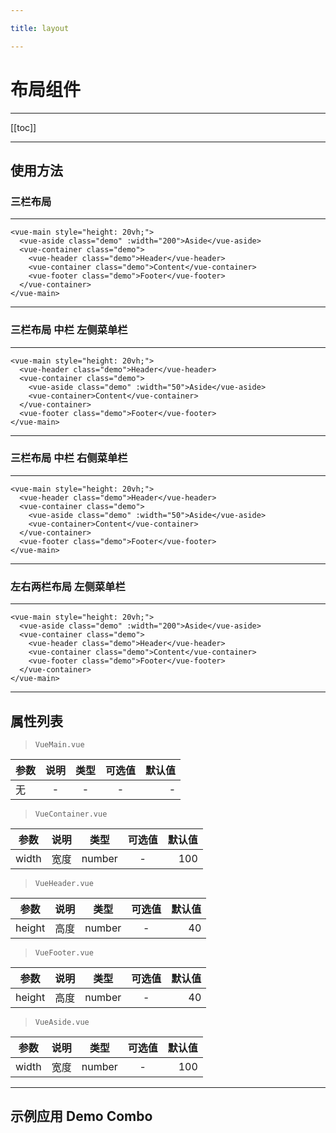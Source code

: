 ```yaml
---

title: layout

---
```


# 布局组件

---

[[toc]]

---

## 使用方法

### 三栏布局

---

<ClientOnly>

<layout-triple-row></layout-triple-row>

</ClientOnly>

```vue
<vue-main style="height: 20vh;">
  <vue-aside class="demo" :width="200">Aside</vue-aside>
  <vue-container class="demo">
    <vue-header class="demo">Header</vue-header>
    <vue-container class="demo">Content</vue-container>
    <vue-footer class="demo">Footer</vue-footer>
  </vue-container>
</vue-main>
```

---

### 三栏布局 中栏 左侧菜单栏

---

<ClientOnly>

<layout-triple-row-aside></layout-triple-row-aside>

</ClientOnly>

```vue
<vue-main style="height: 20vh;">
  <vue-header class="demo">Header</vue-header>
  <vue-container class="demo">
    <vue-aside class="demo" :width="50">Aside</vue-aside>
    <vue-container>Content</vue-container>
  </vue-container>
  <vue-footer class="demo">Footer</vue-footer>
</vue-main>
```

---

### 三栏布局 中栏 右侧菜单栏

---

<ClientOnly>

<layout-triple-row-aside-right></layout-triple-row-aside-right>

</ClientOnly>

```vue
<vue-main style="height: 20vh;">
  <vue-header class="demo">Header</vue-header>
  <vue-container class="demo">
    <vue-aside class="demo" :width="50">Aside</vue-aside>
    <vue-container>Content</vue-container>
  </vue-container>
  <vue-footer class="demo">Footer</vue-footer>
</vue-main>
```


---

### 左右两栏布局 左侧菜单栏

---

<ClientOnly>

<layout-triple-aside></layout-triple-aside>

</ClientOnly>

```vue
<vue-main style="height: 20vh;">
  <vue-aside class="demo" :width="200">Aside</vue-aside>
  <vue-container class="demo">
    <vue-header class="demo">Header</vue-header>
    <vue-container class="demo">Content</vue-container>
    <vue-footer class="demo">Footer</vue-footer>
  </vue-container>
</vue-main>
```


---

## 属性列表

> `VueMain.vue`

| 参数       |  说明 | 类型 | 可选值 | 默认值 |
| --------- |:----------:|:------:|:-----:|-----:|
| 无     |  - | -  |  - | - |

> `VueContainer.vue`

| 参数       |  说明 | 类型 | 可选值 | 默认值 |
| --------- |:----------:|:------:|:-----:|-----:|
| width     |  宽度 | number  |  - | 100 |

> `VueHeader.vue`

| 参数       |  说明 | 类型 | 可选值 | 默认值 |
| --------- |:----------:|:------:|:-----:|-----:|
| height     |  高度 | number  |  - | 40 |

> `VueFooter.vue`

| 参数       |  说明 | 类型 | 可选值 | 默认值 |
| --------- |:----------:|:------:|:-----:|-----:|
| height     |  高度 | number  |  - | 40 |

> `VueAside.vue`

| 参数       |  说明 | 类型 | 可选值 | 默认值 |
| --------- |:----------:|:------:|:-----:|-----:|
| width     |  宽度 | number  |  - | 100 |

---

## 示例应用 Demo Combo
